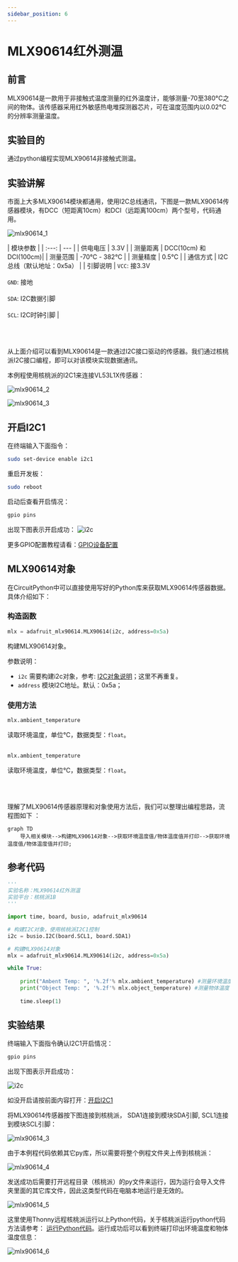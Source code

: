 ```yaml
---
sidebar_position: 6
---
```


# MLX90614红外测温

## 前言
MLX90614是一款用于非接触式温度测量的红外温度计，能够测量-70至380°C之间的物体。该传感器采用红外敏感热电堆探测器芯片，可在温度范围内以0.02°C的分辨率测量温度。

## 实验目的
通过python编程实现MLX90614非接触式测温。

## 实验讲解

市面上大多MLX90614模块都通用，使用I2C总线通讯，下图是一款MLX90614传感器模块，有DCC（短距离10cm）和DCI（远距离100cm）两个型号，代码通用。

![mlx90614_1](./img/mlx90614/mlx90614_1.png) 

|  模块参数 |
|  :---:  | ---  |
| 供电电压  | 3.3V |
| 测量距离  | DCC(10cm) 和 DCI(100cm)|
| 测量范围  | -70℃ - 382℃ |
| 测量精度  | 0.5℃ |
| 通信方式  | I2C总线（默认地址：0x5a） |
| 引脚说明  | `VCC`: 接3.3V <br></br> `GND`: 接地 <br></br>  `SDA`: I2C数据引脚  <br></br> `SCL`: I2C时钟引脚 |

<br></br>

从上面介绍可以看到MLX90614是一款通过I2C接口驱动的传感器。我们通过核桃派I2C接口编程，即可以对该模块实现数据通讯。

本例程使用核桃派的I2C1来连接VL53L1X传感器：

![mlx90614_2](./img/mlx90614/mlx90614_2.png) 

![mlx90614_3](./img/mlx90614/mlx90614_3.png) 

## 开启I2C1

在终端输入下面指令：
```bash
sudo set-device enable i2c1
```

重启开发板：
```bash
sudo reboot
```

启动后查看开启情况：
```bash
gpio pins
```

出现下图表示开启成功：
![i2c](../gpio/img/i2c_oled/i2c1.png)

更多GPIO配置教程请看：[GPIO设备配置](../../gpio/gpio_config.md)

## MLX90614对象

在CircuitPython中可以直接使用写好的Python库来获取MLX90614传感器数据。具体介绍如下：

### 构造函数
```python
mlx = adafruit_mlx90614.MLX90614(i2c, address=0x5a)
```
构建MLX90614对象。

参数说明：
- `i2c` 需要构建i2c对象，参考: [I2C对象说明](../gpio/i2c_oled#i2c对象)；这里不再重复。
- `address` 模块I2C地址。默认：0x5a；

### 使用方法

```python
mlx.ambient_temperature
```
读取环境温度，单位℃，数据类型：`float`。
<br></br>

```python
mlx.ambient_temperature
```
读取环境温度，单位℃，数据类型：`float`。

<br></br>

理解了MLX90614传感器原理和对象使用方法后，我们可以整理出编程思路，流程图如下 ：

```mermaid
graph TD
    导入相关模块-->构建MLX90614对象-->获取环境温度值/物体温度值并打印-->获取环境温度值/物体温度值并打印;
```

## 参考代码
```python
'''
实验名称：MLX90614红外测温
实验平台：核桃派1B
'''

import time, board, busio, adafruit_mlx90614

# 构建I2C对象，使用核桃派I2C1控制
i2c = busio.I2C(board.SCL1, board.SDA1)

# 构建MLX90614对象
mlx = adafruit_mlx90614.MLX90614(i2c, address=0x5a)

while True:
    
    print("Ambent Temp: ", '%.2f'% mlx.ambient_temperature) #测量环境温度
    print("Object Temp: ", '%.2f'% mlx.object_temperature) #测量物体温度
    
    time.sleep(1)
```

## 实验结果

终端输入下面指令确认I2C1开启情况：
```bash
gpio pins
```

出现下图表示开启成功：

![i2c](../gpio/img/i2c_oled/i2c1.png) 

如没开启请按前面内容打开：[开启I2C1](#开启i2c1)


将MLX90614传感器按下图连接到核桃派， SDA1连接到模块SDA引脚, SCL1连接到模块SCL引脚：

![mlx90614_3](./img/mlx90614/mlx90614_3.png) 

由于本例程代码依赖其它py库，所以需要将整个例程文件夹上传到核桃派：

![mlx90614_4](./img/mlx90614/mlx90614_4.png) 

发送成功后需要打开远程目录（核桃派）的py文件来运行，因为运行会导入文件夹里面的其它库文件，因此这类型代码在电脑本地运行是无效的。

![mlx90614_5](./img/mlx90614/mlx90614_5.png) 

这里使用Thonny远程核桃派运行以上Python代码，关于核桃派运行python代码方法请参考： [运行Python代码](../python_run.md)。运行成功后可以看到终端打印出环境温度和物体温度信息：

![mlx90614_6](./img/mlx90614/mlx90614_6.png) 
